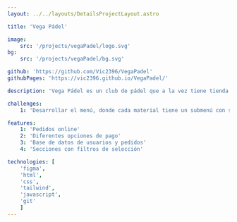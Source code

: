 ```yaml
---
layout: ../../layouts/DetailsProjectLayout.astro

title: 'Vega Pádel'

image: 
    src: '/projects/vegaPadel/logo.svg'
bg: 
    src: '/projects/vegaPadel/bg.svg'

github: 'https://github.com/Vic2396/VegaPadel'
githubPages: 'https://vic2396.github.io/VegaPadel/'

description: 'Vega Pádel es un club de pádel que a la vez tiene tienda para vender todos los productos relaccionados con este deporte.'

challenges:
    1: 'Desarrollar el menú, donde cada material tiene un submenú con subcategorías para ir al producto deseado de forma más precisa.'

features:
    1: 'Pedidos online'
    2: 'Diferentes opciones de pago'
    3: 'Base de datos de usuarios y pedidos'
    4: 'Secciones con filtros de selección'

technologies: [
    'figma', 
    'html',
    'css', 
    'tailwind', 
    'javascript',
    'git'
    ]
---
```

